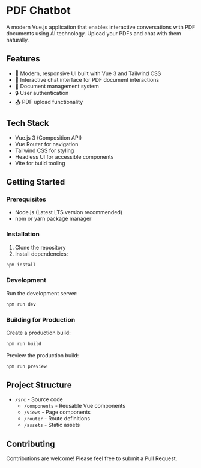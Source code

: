 # PDF Chatbot

A modern Vue.js application that enables interactive conversations with PDF documents using AI technology. Upload your PDFs and chat with them naturally.

## Features

- 📱 Modern, responsive UI built with Vue 3 and Tailwind CSS
- 💬 Interactive chat interface for PDF document interactions
- 📄 Document management system
- 🔒 User authentication
- 📤 PDF upload functionality

## Tech Stack

- Vue.js 3 (Composition API)
- Vue Router for navigation
- Tailwind CSS for styling
- Headless UI for accessible components
- Vite for build tooling

## Getting Started

### Prerequisites

- Node.js (Latest LTS version recommended)
- npm or yarn package manager

### Installation

1. Clone the repository
2. Install dependencies:

```bash
npm install
```

### Development

Run the development server:

```bash
npm run dev
```

### Building for Production

Create a production build:

```bash
npm run build
```

Preview the production build:

```bash
npm run preview
```

## Project Structure

- `/src` - Source code
  - `/components` - Reusable Vue components
  - `/views` - Page components
  - `/router` - Route definitions
  - `/assets` - Static assets

## Contributing

Contributions are welcome! Please feel free to submit a Pull Request.
